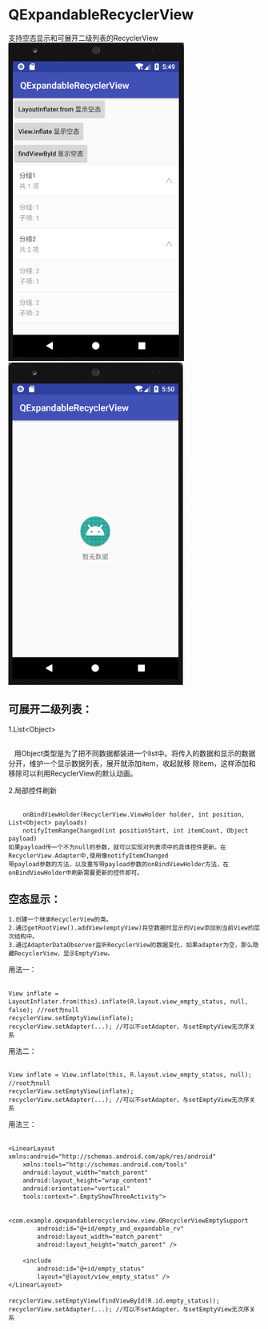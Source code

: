 # QExpandableRecyclerView
支持空态显示和可展开二级列表的RecyclerView
![可展开二级列表](https://github.com/272664150/QExpandableRecyclerView/blob//master/screenshots/20180406014959.png) ![空态显示](https://github.com/272664150/QExpandableRecyclerView/blob/master/screenshots/20180406015027.png)

可展开二级列表：
-----
1.List\<Object\>
##
    用Object类型是为了把不同数据都装进一个list中。将传入的数据和显示的数据分开，维护一个显示数据列表，展开就添加item，收起就移
    除item，这样添加和移除可以利用RecyclerView的默认动画。

2.局部控件刷新
##
        onBindViewHolder(RecyclerView.ViewHolder holder, int position, List<Object> payloads)
        notifyItemRangeChanged(int positionStart, int itemCount, Object payload)
    如果payload传一个不为null的参数，就可以实现对列表项中的具体控件更新。在RecyclerView.Adapter中,使用像notifyItemChanged
    带payload参数的方法，以及重写带payload参数的onBindViewHolder方法，在onBindViewHolder中刷新需要更新的控件即可。

空态显示：
-----
    1.创建一个继承RecyclerView的类。
    2.通过getRootView().addView(emptyView)将空数据时显示的View添加到当前View的层次结构中。
    3.通过AdapterDataObserver监听RecyclerView的数据变化，如果adapter为空，那么隐藏RecyclerView，显示EmptyView。

用法一：
##
    View inflate = LayoutInflater.from(this).inflate(R.layout.view_empty_status, null, false); //root为null
    recyclerView.setEmptyView(inflate);
    recyclerView.setAdapter(...); //可以不setAdapter，与setEmptyView无次序关系

用法二：
##
    View inflate = View.inflate(this, R.layout.view_empty_status, null); //root为null
    recyclerView.setEmptyView(inflate);
    recyclerView.setAdapter(...); //可以不setAdapter，与setEmptyView无次序关系

用法三：
##
    <LinearLayout xmlns:android="http://schemas.android.com/apk/res/android"
        xmlns:tools="http://schemas.android.com/tools"
        android:layout_width="match_parent"
        android:layout_height="wrap_content"
        android:orientation="vertical"
        tools:context=".EmptyShowThreeActivity">

        <com.example.qexpandablerecyclerview.view.QRecyclerViewEmptySupport
            android:id="@+id/empty_and_expandable_rv"
            android:layout_width="match_parent"
            android:layout_height="match_parent" />

        <include
            android:id="@+id/empty_status"
            layout="@layout/view_empty_status" />
    </LinearLayout>

    recyclerView.setEmptyView(findViewById(R.id.empty_status));
    recyclerView.setAdapter(...); //可以不setAdapter，与setEmptyView无次序关系
